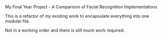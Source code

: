 My Final Year Project - A Comparison of Facial Recognition Implementations

This is a refactor of my existing work to encapsulate everything into one modular file.

Not in a working order and there is still much work required.
